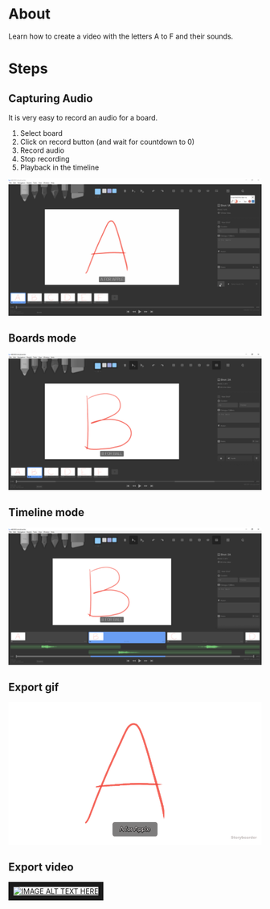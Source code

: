 # About

Learn how to create a video with the letters A to F and their sounds.

# Steps

## Capturing Audio
It is very easy to record an audio for a board.

1. Select board
2. Click on record button (and wait for countdown to 0)
3. Record audio
4. Stop recording
5. Playback in the timeline

![](images/Capture_recording_audio.gif)

## Boards mode

![](images/Capture_boards.PNG)

## Timeline mode

![](images/Capture_timeline.PNG)

## Export gif

![](Storyboarder/ABCDEF/exports/Test2%202018-05-17%2010.23.48.gif)

## Export video

<a href="http://www.youtube.com/watch?feature=player_embedded&v=LzUtt7nb5KQ
" target="_blank"><img src="http://img.youtube.com/vi/LzUtt7nb5KQ/0.jpg" 
alt="IMAGE ALT TEXT HERE" width="960" height="540" border="10" /></a>
